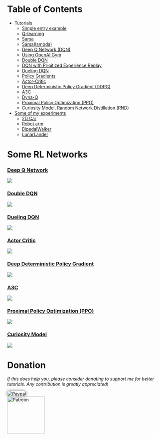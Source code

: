 

# Table of Contents

* Tutorials
    * [Simple entry example](contents/1_command_line_reinforcement_learning)
    * [Q-learning](contents/2_Q_Learning_maze)
    * [Sarsa](contents/3_Sarsa_maze)
    * [Sarsa(lambda)](contents/4_Sarsa_lambda_maze)
    * [Deep Q Network (DQN)](contents/5_Deep_Q_Network)
    * [Using OpenAI Gym](contents/6_OpenAI_gym)
    * [Double DQN](contents/5.1_Double_DQN)
    * [DQN with Prioitized Experience Replay](contents/5.2_Prioritized_Replay_DQN)
    * [Dueling DQN](contents/5.3_Dueling_DQN)
    * [Policy Gradients](contents/7_Policy_gradient_softmax)
    * [Actor-Critic](contents/8_Actor_Critic_Advantage)
    * [Deep Deterministic Policy Gradient (DDPG)](contents/9_Deep_Deterministic_Policy_Gradient_DDPG)
    * [A3C](contents/10_A3C)
    * [Dyna-Q](contents/11_Dyna_Q)
    * [Proximal Policy Optimization (PPO)](contents/12_Proximal_Policy_Optimization)
    * [Curiosity Model](/contents/Curiosity_Model), [Random Network Distillation (RND)](/contents/Curiosity_Model/Random_Network_Distillation.py)
* [Some of my experiments](experiments)
    * [2D Car](experiments/2D_car)
    * [Robot arm](experiments/Robot_arm)
    * [BipedalWalker](experiments/Solve_BipedalWalker)
    * [LunarLander](experiments/Solve_LunarLander)

# Some RL Networks
### [Deep Q Network](contents/5_Deep_Q_Network)

<a href="contents/5_Deep_Q_Network">
    <img class="course-image" src="https://mofanpy.com/static/results/reinforcement-learning/4-3-2.png">
</a>

### [Double DQN](contents/5.1_Double_DQN)

<a href="contents/5.1_Double_DQN">
    <img class="course-image" src="https://mofanpy.com/static/results/reinforcement-learning/4-5-3.png">
</a>

### [Dueling DQN](contents/5.3_Dueling_DQN)

<a href="contents/5.3_Dueling_DQN">
    <img class="course-image" src="https://mofanpy.com/static/results/reinforcement-learning/4-7-4.png">
</a>

### [Actor Critic](contents/8_Actor_Critic_Advantage)

<a href="contents/8_Actor_Critic_Advantage">
    <img class="course-image" src="https://mofanpy.com/static/results/reinforcement-learning/6-1-1.png">
</a>

### [Deep Deterministic Policy Gradient](contents/9_Deep_Deterministic_Policy_Gradient_DDPG)

<a href="contents/9_Deep_Deterministic_Policy_Gradient_DDPG">
    <img class="course-image" src="https://mofanpy.com/static/results/reinforcement-learning/6-2-2.png">
</a>

### [A3C](contents/10_A3C)

<a href="contents/10_A3C">
    <img class="course-image" src="https://mofanpy.com/static/results/reinforcement-learning/6-3-2.png">
</a>

### [Proximal Policy Optimization (PPO)](contents/12_Proximal_Policy_Optimization)

<a href="contents/12_Proximal_Policy_Optimization">
    <img class="course-image" src="https://mofanpy.com/static/results/reinforcement-learning/6-4-3.png">
</a>

### [Curiosity Model](/contents/Curiosity_Model)

<a href="/contents/Curiosity_Model">
    <img class="course-image" src="/contents/Curiosity_Model/Curiosity.png">
</a>

# Donation

*If this does help you, please consider donating to support me for better tutorials. Any contribution is greatly appreciated!*

<div >
  <a href="https://www.paypal.com/cgi-bin/webscr?cmd=_donations&amp;business=morvanzhou%40gmail%2ecom&amp;lc=C2&amp;item_name=MorvanPython&amp;currency_code=AUD&amp;bn=PP%2dDonationsBF%3abtn_donateCC_LG%2egif%3aNonHosted">
    <img style="border-radius: 20px;  box-shadow: 0px 0px 10px 1px  #888888;"
         src="https://www.paypalobjects.com/webstatic/en_US/i/btn/png/silver-pill-paypal-44px.png"
         alt="Paypal"
         height="auto" ></a>
</div>

<div>
  <a href="https://www.patreon.com/morvan">
    <img src="https://mofanpy.com/static/img/support/patreon.jpg"
         alt="Patreon"
         height=120></a>
</div>
